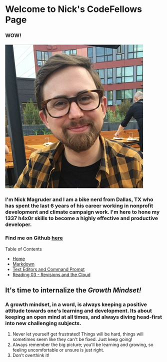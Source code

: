 # Welcome to Nick's CodeFellows Page
### WOW!

![A portrait photo of Nick Magruder](face2.jpg)

### I'm Nick Magruder and I am a bike nerd from Dallas, TX who has spent the last 6 years of his career working in nonprofit development and climate campaign work. I'm here to hone my 1337 h4x0r skills to become a highly effective and productive developer.

### Find me on Github [here](https://github.com/nickmagruder) 

Table of Contents
* [Home](https://nickmagruder.github.io/reading-notes/)
* [Markdown](markdown.md)
* [Text Editors and Command Prompt](text_editors.md)
* [Reading 03 - Revisions and the Cloud](read_03.md)

## It's time to internalize the ***Growth Mindset!***

### A growth mindset, in a word, is always keeping a positive attitude towards one's learning and development. Its about keeping an open mind at all times, and always diving head-first into new challenging subjects. 

1. Never let yourself get frustrated! Things will be hard, things will sometimes seem like they can't be fixed. Just keep going!
2. Always remember the big picture; you'll be learning and growing, so feeling uncomfortable or unsure is just right.
3. Don't overthink it!
